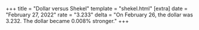 +++
title = "Dollar versus Shekel"
template = "shekel.html"
[extra]
date = "February 27, 2022"
rate = "3.233"
delta = "On February 26, the dollar was 3.232. The dollar became 0.008% stronger."
+++
